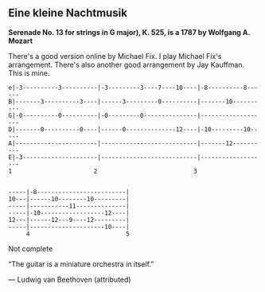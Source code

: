 ## Eine kleine Nachtmusik
**Serenade No. 13 for strings in G major), K. 525, is a 1787 by Wolfgang A.
Mozart**

There's a good version online by Michael Fix. I play Michael Fix's arrangement.
There's also another good arrangement by Jay Kauffman. This is mine.

```text
e|-3----------3----------|-3---------3----7----10----|-8----------8------
B|-------3----------3----|------3---------0----------|-------10----------
G|-0----------0----------|-0---------0---------------|-------------------
D|-------0----------0----|------0--------------12----|-10---------10-----
A|-----------------------|---------------------------|-------12----------
E|-3---------------------|---------------------------|-------------------
1                       2                           3                  


-----|-8-------------------------|
10---|------10--------10---------|
-----|-----------11--------------|
-----|-10------------------12----|
12---|------12---9----12---------|
-----|---------------------10----|
     4                           5                                 
```
Not complete

“The guitar is a miniature orchestra in itself.”

― Ludwig van Beethoven (attributed)

